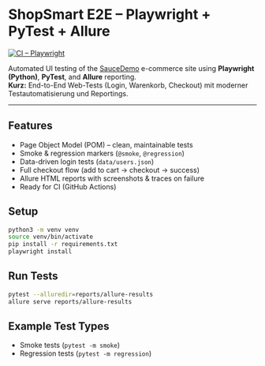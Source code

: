 # ShopSmart E2E – Playwright + PyTest + Allure

[![CI – Playwright](https://github.com/AsadRahu60/Asadullah-Rahoo-/actions/workflows/playwright.yml/badge.svg)](https://github.com/AsadRahu60/Asadullah-Rahoo-/actions/workflows/playwright.yml)

Automated UI testing of the [SauceDemo](https://www.saucedemo.com/) e-commerce site using **Playwright (Python)**, **PyTest**, and **Allure** reporting.  
**Kurz:** End-to-End Web-Tests (Login, Warenkorb, Checkout) mit moderner Testautomatisierung und Reportings.

---

## Features
- Page Object Model (POM) – clean, maintainable tests
- Smoke & regression markers (`@smoke`, `@regression`)
- Data-driven login tests (`data/users.json`)
- Full checkout flow (add to cart → checkout → success)
- Allure HTML reports with screenshots & traces on failure
- Ready for CI (GitHub Actions)

## Setup
```bash
python3 -m venv venv
source venv/bin/activate
pip install -r requirements.txt
playwright install
```

## Run Tests
```bash
pytest --alluredir=reports/allure-results
allure serve reports/allure-results
```

## Example Test Types
- Smoke tests (`pytest -m smoke`)
- Regression tests (`pytest -m regression`)
